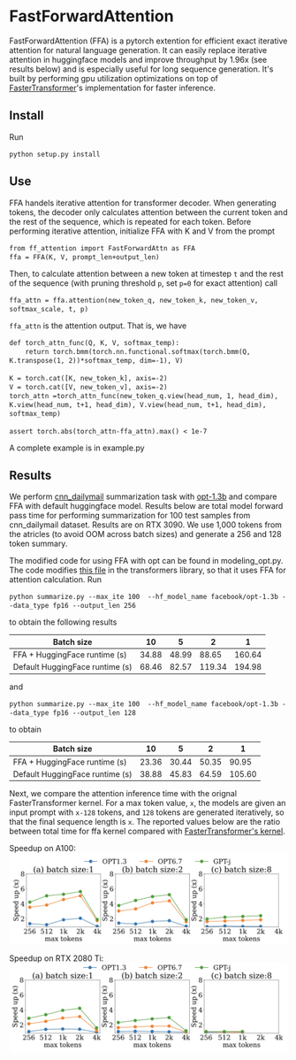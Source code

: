 # FastForwardAttention
FastForwardAttention (FFA) is a pytorch extention for efficient exact iterative attention for natural language generation. It can easily replace iterative attention in huggingface models and improve throughput by 1.96x (see results below) and is especially useful for long sequence generation. It's built by performing gpu utilization optimizations on top of [FasterTransformer](https://github.com/NVIDIA/FasterTransformer)'s implementation for faster inference.

## Install
Run 

```
python setup.py install
```

## Use
FFA handels iterative attention for transformer decoder. When generating tokens, the decoder only calculates attention between the current token and the rest of the sequence, which is repeated for each token. Before performing iterative attention, initialize FFA with K and V from the prompt


```
from ff_attention import FastForwardAttn as FFA
ffa = FFA(K, V, prompt_len+output_len)
```

Then, to calculate attention between a new token at timestep `t` and the rest of the sequence  (with pruning threshold `p`, set `p=0` for exact attention) call 

```
ffa_attn = ffa.attention(new_token_q, new_token_k, new_token_v, softmax_scale, t, p)
```

`ffa_attn` is the attention output. That is, we have 

```
def torch_attn_func(Q, K, V, softmax_temp):
    return torch.bmm(torch.nn.functional.softmax(torch.bmm(Q, K.transpose(1, 2))*softmax_temp, dim=-1), V)
    
K = torch.cat([K, new_token_k], axis=-2)
V = torch.cat([V, new_token_v], axis=-2)
torch_attn =torch_attn_func(new_token_q.view(head_num, 1, head_dim), K.view(head_num, t+1, head_dim), V.view(head_num, t+1, head_dim), softmax_temp)

assert torch.abs(torch_attn-ffa_attn).max() < 1e-7
```

A complete example is in example.py

## Results
We perform [cnn_dailymail](https://huggingface.co/datasets/cnn_dailymail) summarization task with [opt-1.3b](https://huggingface.co/facebook/opt-1.3b) and compare FFA with default huggingface model. Results below are total model forward pass time for performing summarization for 100 test samples from cnn_dailymail dataset. Results are on RTX 3090. We use 1,000 tokens from the atricles (to avoid OOM across batch sizes) and generate a 256 and 128 token summary. 

The modified code for using FFA with opt can be found in modeling_opt.py. The code modifies [this file](https://github.com/huggingface/transformers/blob/main/src/transformers/models/opt/modeling_opt.py) in the transformers library, so that it uses FFA for attention calculation. Run 

```
python summarize.py --max_ite 100  --hf_model_name facebook/opt-1.3b --data_type fp16 --output_len 256
```
to obtain the following results

|Batch size | 10 | 5 | 2 | 1 |
| -------- |--------| --------|  --------| --------| 
|FFA + HuggingFace runtime (s) | 34.88 | 48.99 |  88.65 | 160.64 |
|Default HuggingFace runtime (s) | 68.46 | 82.57 | 119.34 | 194.98 |

and 
```
python summarize.py --max_ite 100  --hf_model_name facebook/opt-1.3b --data_type fp16 --output_len 128
```
to obtain

|Batch size | 10 | 5 | 2 | 1 |
| -------- |--------| --------|  --------| --------| 
|FFA + HuggingFace runtime (s)| 23.36 | 30.44 | 50.35 | 90.95 |
|Default HuggingFace runtime (s) | 38.88 | 45.83 | 64.59 | 105.60 |

Next, we compare the attention inference time with the orignal FasterTransformer kernel. For a max token value, `x`, the models are given an input prompt with `x-128` tokens, and `128` tokens are generated iteratively, so that the final sequence length is `x`. The reported values below are the ratio between total time for ffa kernel compared with [FasterTransformer's kernel](https://github.com/NVIDIA/FasterTransformer/tree/main/src/fastertransformer/kernels). 

Speedup on A100:
![alt text](https://github.com/szeighami/FastForwardAttention/blob/main/results/A100.png)

Speedup on RTX 2080 Ti:
![alt text](https://github.com/szeighami/FastForwardAttention/blob/main/results/2080.png)

